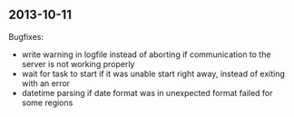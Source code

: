 ## 2013-10-11

Bugfixes:

  - write warning in logfile instead of aborting if communication to the server is not working properly
  - wait for task to start if it was unable start right away, instead of exiting with an error
  - datetime parsing if date format was in unexpected format failed for some regions
